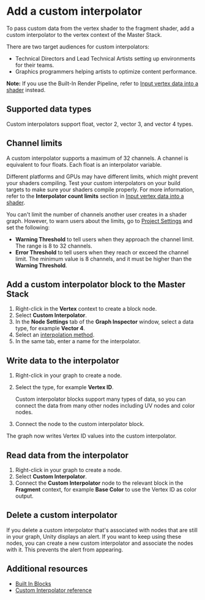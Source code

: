 # Add a custom interpolator

To pass custom data from the vertex shader to the fragment shader, add a custom interpolator to the vertex context of the Master Stack.

There are two target audiences for custom interpolators:

* Technical Directors and Lead Technical Artists setting up environments for their teams.
* Graphics programmers helping artists to optimize content performance.

**Note:** If you use the Built-In Render Pipeline, refer to [Input vertex data into a shader](https://docs.unity3d.com/Manual/SL-VertexProgramInputs.html) instead.

## Supported data types

Custom interpolators support float, vector 2, vector 3, and vector 4 types.

## Channel limits

A custom interpolator supports a maximum of 32 channels. A channel is equivalent to four floats. Each float is an interpolator variable.

Different platforms and GPUs may have different limits, which might prevent your shaders compiling. Test your custom interpolators on your build targets to make sure your shaders compile properly. For more information, refer to the **Interpolator count limits** section in [Input vertex data into a shader](https://docs.unity3d.com/Manual/SL-VertexProgramInputs.html).

You can't limit the number of channels another user creates in a shader graph. However, to warn users about the limits, go to [Project Settings](https://docs.unity3d.com/Manual/comp-ManagerGroup.html) and set the following:

- **Warning Threshold** to tell users when they approach the channel limit. The range is 8 to 32 channels.
- **Error Threshold** to tell users when they reach or exceed the channel limit. The minimum value is 8 channels, and it must be higher than the **Warning Threshold**.

## Add a custom interpolator block to the Master Stack

1. Right-click in the **Vertex** context to create a block node.
1. Select **Custom Interpolator**.
1. In the **Node Settings** tab of the **Graph Inspector** window, select a data type, for example **Vector 4**.
1. Select an [interpolation method](Custom-Interpolators-reference.md).
1. In the same tab, enter a name for the interpolator.

## Write data to the interpolator

1. Right-click in your graph to create a node.
2. Select the type, for example **Vertex ID**.

    Custom interpolator blocks support many types of data, so you can connect the data from many other nodes including UV nodes and color nodes.

3. Connect the node to the custom interpolator block.

The graph now writes Vertex ID values into the custom interpolator.

## Read data from the interpolator

1. Right-click in your graph to create a node.
2. Select **Custom Interpolator**.
3. Connect the **Custom Interpolator** node to the relevant block in the **Fragment** context, for example **Base Color** to use the Vertex ID as color output.

## Delete a custom interpolator

If you delete a custom interpolator that's associated with nodes that are still in your graph, Unity displays an alert. If you want to keep using these nodes, you can create a new custom interpolator and associate the nodes with it. This prevents the alert from appearing.

## Additional resources

* [Built In Blocks](Built-In-Blocks.md)
* [Custom Interpolator reference](Custom-Interpolators-reference.md)
